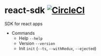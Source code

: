 # react-sdk [![CircleCI](https://circleci.com/gh/NdagiStanley/python_app.svg?style=svg)](https://circleci.com/gh/D-Andreev/react-sdk)

SDK for react apps

* Commands
  - Help `--help`
  - Version `--version`
  - Init `init` (`--ts`, `--withRedux`, `--ejected`)
